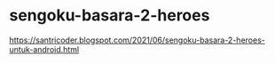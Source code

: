 # sengoku-basara-2-heroes
https://santricoder.blogspot.com/2021/06/sengoku-basara-2-heroes-untuk-android.html
